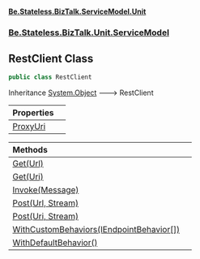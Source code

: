 #### [Be.Stateless.BizTalk.ServiceModel.Unit](README.md 'README')
### [Be.Stateless.BizTalk.Unit.ServiceModel](Be.Stateless.BizTalk.Unit.ServiceModel.md 'Be.Stateless.BizTalk.Unit.ServiceModel')

## RestClient Class

```csharp
public class RestClient
```

Inheritance [System.Object](https://docs.microsoft.com/en-us/dotnet/api/System.Object 'System.Object') &#129106; RestClient

| Properties | |
| :--- | :--- |
| [ProxyUri](RestClient.ProxyUri.md 'Be.Stateless.BizTalk.Unit.ServiceModel.RestClient.ProxyUri') | |

| Methods | |
| :--- | :--- |
| [Get(Url)](RestClient.Get(Url).md 'Be.Stateless.BizTalk.Unit.ServiceModel.RestClient.Get(Flurl.Url)') | |
| [Get(Uri)](RestClient.Get(Uri).md 'Be.Stateless.BizTalk.Unit.ServiceModel.RestClient.Get(System.Uri)') | |
| [Invoke(Message)](RestClient.Invoke(Message).md 'Be.Stateless.BizTalk.Unit.ServiceModel.RestClient.Invoke(System.ServiceModel.Channels.Message)') | |
| [Post(Url, Stream)](RestClient.Post(Url,Stream).md 'Be.Stateless.BizTalk.Unit.ServiceModel.RestClient.Post(Flurl.Url, System.IO.Stream)') | |
| [Post(Uri, Stream)](RestClient.Post(Uri,Stream).md 'Be.Stateless.BizTalk.Unit.ServiceModel.RestClient.Post(System.Uri, System.IO.Stream)') | |
| [WithCustomBehaviors(IEndpointBehavior[])](RestClient.WithCustomBehaviors(IEndpointBehavior[]).md 'Be.Stateless.BizTalk.Unit.ServiceModel.RestClient.WithCustomBehaviors(System.ServiceModel.Description.IEndpointBehavior[])') | |
| [WithDefaultBehavior()](RestClient.WithDefaultBehavior().md 'Be.Stateless.BizTalk.Unit.ServiceModel.RestClient.WithDefaultBehavior()') | |
